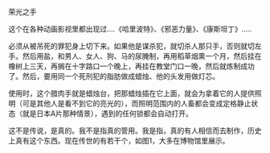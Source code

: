 荣光之手

这个在各种动画影视里都出现过....《哈里波特》、《邪恶力量》、《康斯坦丁》.....

必须从被吊死的罪犯身上切下来。如果他是谋杀犯，就切杀人那只手，否则就切左手。然后用盐，和男人、女人、狗、马的尿腌制，再用稻草烟熏一个月，然后挂在橡树上三天，再搁在十字路口一个晚上，再挂在教堂门口一晚，然后就炼制成功了。然后，要用同一个死刑犯的脂肪做成蜡烛、他的头发用做灯芯。

使用时，这个腊肉手就是蜡烛台，把那蜡烛插在它上面，就会为拿着它的人提供照明（可是其他人是看不到它的亮光的），而照明范围内的人畜都会变成定格静止状态（就是日本A片那种情景），遇到的任何锁都会自动打开。

这不是传说，是真的。我不是指真的管用。我是指，真的有人相信而去制作，历史上真有这个东西。现在传世的有若干个，如图1，大多在博物馆里展示。
